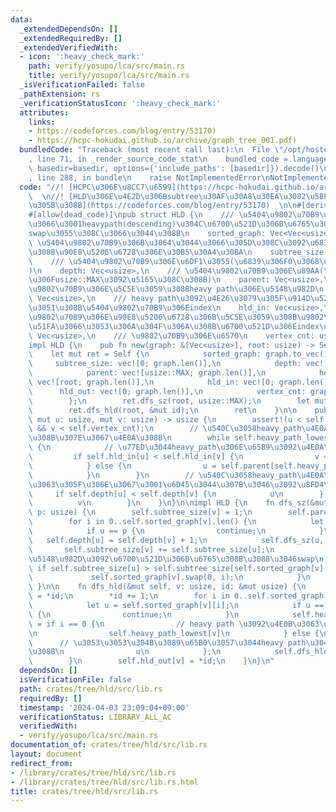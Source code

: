 ```yaml
---
data:
  _extendedDependsOn: []
  _extendedRequiredBy: []
  _extendedVerifiedWith:
  - icon: ':heavy_check_mark:'
    path: verify/yosupo/lca/src/main.rs
    title: verify/yosupo/lca/src/main.rs
  _isVerificationFailed: false
  _pathExtension: rs
  _verificationStatusIcon: ':heavy_check_mark:'
  attributes:
    links:
    - https://codeforces.com/blog/entry/53170)
    - https://hcpc-hokudai.github.io/archive/graph_tree_001.pdf)
  bundledCode: "Traceback (most recent call last):\n  File \"/opt/hostedtoolcache/Python/3.10.14/x64/lib/python3.10/site-packages/onlinejudge_verify/documentation/build.py\"\
    , line 71, in _render_source_code_stat\n    bundled_code = language.bundle(stat.path,\
    \ basedir=basedir, options={'include_paths': [basedir]}).decode()\n  File \"/opt/hostedtoolcache/Python/3.10.14/x64/lib/python3.10/site-packages/onlinejudge_verify/languages/rust.py\"\
    , line 288, in bundle\n    raise NotImplementedError\nNotImplementedError\n"
  code: "//! [HCPC\u306E\u8CC7\u6599](https://hcpc-hokudai.github.io/archive/graph_tree_001.pdf)\
    \  \n//! [HLD\u306E\u4E2D\u306Bsubtree\u30AF\u30A8\u30EA\u3082\u5BFE\u5FDC\u3055\
    \u305B\u308B](https://codeforces.com/blog/entry/53170)  \n\n#[derive(Debug)]\n\
    #[allow(dead_code)]\npub struct HLD {\n    /// \u5404\u9802\u70B9\u306B\u3064\u3044\
    \u3066\u3001heavypath(descending)\u304C\u6700\u521D\u306B\u6765\u308B\u3088\u3046\
    swap\u3055\u308C\u3066\u3044\u308B\n    sorted_graph: Vec<Vec<usize>>,\n    ///\
    \ \u5404\u9802\u70B9\u306B\u3064\u3044\u3066\u305D\u308C\u3092\u6839\u3068\u3059\
    \u308B\u90E8\u5206\u6728\u306E\u30B5\u30A4\u30BA\n    subtree_size: Vec<usize>,\n\
    \    /// \u5404\u9802\u70B9\u306E\u6DF1\u3055(\u6839\u306F0\u3068\u3059\u308B\
    )\n    depth: Vec<usize>,\n    /// \u5404\u9802\u70B9\u306E\u89AA(\u6839\u306B\
    \u306Fusize::MAX\u3092\u5165\u308C\u308B)\n    parent: Vec<usize>,\n    /// \u5404\
    \u9802\u70B9\u306E\u5C5E\u3059\u308Bheavy path\u306E\u5148\u982D\n    heavy_path_lowest:\
    \ Vec<usize>,\n    /// heavy path\u3092\u4E26\u3079\u305F\u914D\u5217\u306B\u304A\
    \u3051\u308B\u5404\u9802\u70B9\u306Eindex\n    hld_in: Vec<usize>,\n    /// \u5404\
    \u9802\u70B9\u306E\u90E8\u5206\u6728\u306B\u5C5E\u3059\u308B\u9802\u70B9\u304C\
    \u51FA\u3066\u3053\u306A\u304F\u306A\u308B\u6700\u521D\u306Eindex\n    hld_out:\
    \ Vec<usize>,\n    /// \u9802\u70B9\u306E\u6570\n    vertex_cnt: usize,\n}\n\n\
    impl HLD {\n    pub fn new(graph: &[Vec<usize>], root: usize) -> Self {\n    \
    \    let mut ret = Self {\n            sorted_graph: graph.to_vec(),\n       \
    \     subtree_size: vec![0; graph.len()],\n            depth: vec![0; graph.len()],\n\
    \            parent: vec![usize::MAX; graph.len()],\n            heavy_path_lowest:\
    \ vec![root; graph.len()],\n            hld_in: vec![0; graph.len()],\n      \
    \      hld_out: vec![0; graph.len()],\n            vertex_cnt: graph.len(),\n\
    \        };\n        ret.dfs_sz(root, usize::MAX);\n        let mut id = 0;\n\
    \        ret.dfs_hld(root, &mut id);\n        ret\n    }\n\n    pub fn lca(&self,\
    \ mut u: usize, mut v: usize) -> usize {\n        assert!(u < self.vertex_cnt\
    \ && v < self.vertex_cnt);\n        // \u540C\u3058heavy_path\u4E0A\u306B\u4E57\
    \u308B\u307E\u3067\u4E0A\u308B\n        while self.heavy_path_lowest[u] != self.heavy_path_lowest[v]\
    \ {\n            // \u77ED\u3044heavy_path\u306E\u65B9\u3092\u4E0A\u308B\n   \
    \         if self.hld_in[u] < self.hld_in[v] {\n                v = self.parent[self.heavy_path_lowest[v]];\n\
    \            } else {\n                u = self.parent[self.heavy_path_lowest[u]];\n\
    \            }\n        }\n        // \u540C\u3058heavy_path\u4E0A\u306B\u4E57\
    \u3063\u305F\u306E\u3067\u3001\u6D45\u3044\u307B\u3046\u3092\u8FD4\u3059\n   \
    \     if self.depth[u] < self.depth[v] {\n            u\n        } else {\n  \
    \          v\n        }\n    }\n}\n\nimpl HLD {\n    fn dfs_sz(&mut self, v: usize,\
    \ p: usize) {\n        self.subtree_size[v] = 1;\n        self.parent[v] = p;\n\
    \        for i in 0..self.sorted_graph[v].len() {\n            let u = self.sorted_graph[v][i];\n\
    \            if u == p {\n                continue;\n            }\n         \
    \   self.depth[u] = self.depth[v] + 1;\n            self.dfs_sz(u, v);\n     \
    \       self.subtree_size[v] += self.subtree_size[u];\n            // heavy path\u306E\
    \u5148\u982D\u3092\u6700\u521D\u306B\u6765\u308B\u3088\u3046swap\n           \
    \ if self.subtree_size[u] > self.subtree_size[self.sorted_graph[v][0]] {\n   \
    \             self.sorted_graph[v].swap(0, i);\n            }\n        }\n   \
    \ }\n\n    fn dfs_hld(&mut self, v: usize, id: &mut usize) {\n        self.hld_in[v]\
    \ = *id;\n        *id += 1;\n        for i in 0..self.sorted_graph[v].len() {\n\
    \            let u = self.sorted_graph[v][i];\n            if u == self.parent[v]\
    \ {\n                continue;\n            }\n            self.heavy_path_lowest[u]\
    \ = if i == 0 {\n                // heavy path \u3092\u4E0B\u3063\u3066\u3044\u308B\
    \n                self.heavy_path_lowest[v]\n            } else {\n          \
    \      // \u3053\u3053\u304B\u3089\u65B0\u3057\u3044heavy path\u304C\u59CB\u307E\
    \u308B\n                u\n            };\n            self.dfs_hld(u, id);\n\
    \        }\n        self.hld_out[v] = *id;\n    }\n}\n"
  dependsOn: []
  isVerificationFile: false
  path: crates/tree/hld/src/lib.rs
  requiredBy: []
  timestamp: '2024-04-03 23:09:04+09:00'
  verificationStatus: LIBRARY_ALL_AC
  verifiedWith:
  - verify/yosupo/lca/src/main.rs
documentation_of: crates/tree/hld/src/lib.rs
layout: document
redirect_from:
- /library/crates/tree/hld/src/lib.rs
- /library/crates/tree/hld/src/lib.rs.html
title: crates/tree/hld/src/lib.rs
---
```

